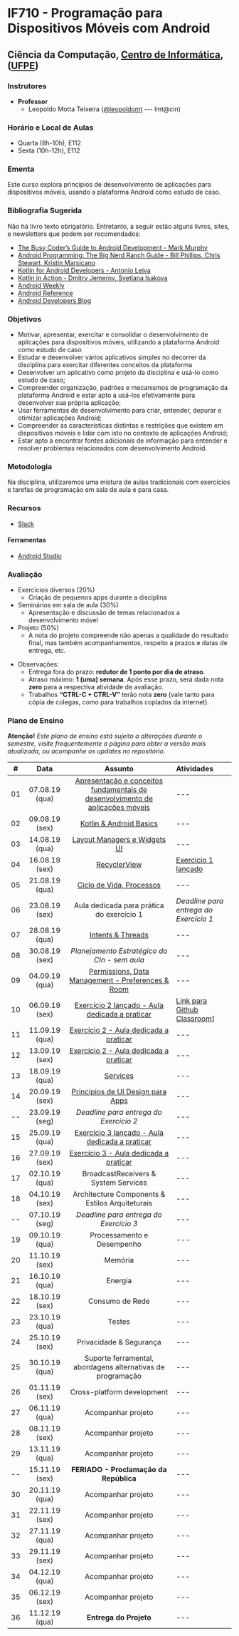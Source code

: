 # IF710 - Programação para Dispositivos Móveis com Android

## Ciência da Computação, [Centro de Informática](http://www.cin.ufpe.br), ([UFPE](http://www.ufpe.br))

### Instrutores

* **Professor** 
  * Leopoldo Motta Teixeira ([@leopoldomt](https://github.com/leopoldomt) --- lmt@cin)
  
### Horário e Local de Aulas

* Quarta (8h-10h), E112 
* Sexta (10h-12h), E112 

### Ementa

Este curso explora princípios de desenvolvimento de aplicações para dispositivos móveis, usando a plataforma Android como estudo de caso.

### Bibliografia Sugerida

Não há livro texto obrigatório. Entretanto, a seguir estão alguns livros, sites, e newsletters que podem ser recomendados:

- [The Busy Coder’s Guide to Android Development - Mark Murphy](https://commonsware.com/Android/)
- [Android Programming: The Big Nerd Ranch Guide - Bill Phillips, Chris Stewart, Kristin Marsicano](https://www.bignerdranch.com/books/android-programming/)
- [Kotlin for Android Developers - Antonio Leiva](https://antonioleiva.com/kotlin-android-developers-book/)
- [Kotlin in Action - Dmitry Jemerov, Svetlana Isakova](https://www.manning.com/books/kotlin-in-action)
- [Android Weekly](http://androidweekly.net)
- [Android Reference](http://developer.android.com)
- [Android Developers Blog](http://android-developers.blogspot.com)

### Objetivos

- Motivar, apresentar, exercitar e consolidar o desenvolvimento de aplicações para dispositivos móveis, utilizando a plataforma Android como estudo de caso
- Estudar e desenvolver vários aplicativos simples no decorrer da disciplina para exercitar diferentes conceitos da plataforma
- Desenvolver um aplicativo como projeto da disciplina e usá-lo como estudo de caso;
- Compreender organização, padrões e mecanismos de programação da plataforma Android e estar apto a usá-los efetivamente para desenvolver sua própria aplicação;
- Usar ferramentas de desenvolvimento para criar, entender, depurar e otimizar aplicações Android;
- Compreender as características distintas e restrições que existem em dispositivos móveis e lidar com isto no contexto de aplicações Android;
- Estar apto a encontrar fontes adicionais de informação para entender e resolver problemas relacionados com desenvolvimento Android.

### Metodologia

Na disciplina, utilizaremos uma mistura de aulas tradicionais com exercícios e tarefas de programação em sala de aula e para casa. 

### Recursos

- [Slack](http://if710.slack.com)

#### Ferramentas

* [Android Studio](https://developer.android.com/studio/index.html)

### Avaliação

* Exercícios diversos (20%)
  * Criação de pequenos apps durante a disciplina
* Seminários em sala de aula (30%)
  * Apresentação e discussão de temas relacionados a desenvolvimento móvel
* Projeto (50%)
  * A nota do projeto compreende não apenas a qualidade do resultado final, mas também acompanhamentos, respeito a prazos e datas de entrega, etc. 
  
- Observações:
  - Entrega fora do prazo: **redutor de 1 ponto por dia de atraso**. 
  - Atraso máximo: **1 (uma) semana**. Após esse prazo, será dada nota **zero** para a respectiva atividade de avaliação.
  - Trabalhos **“CTRL-C + CTRL-V”** terão nota **zero** (vale tanto para cópia de colegas, como para trabalhos copiados da internet).

### Plano de Ensino

**Atenção!** 
*Este plano de ensino está sujeito a alterações durante o semestre, visite frequentemente a página para obter a versão mais atualizada, ou acompanhe os updates no repositório.*

| # | Data | Assunto | Atividades |
|:---:|:----:|:----------------------:|:----------------------|
| 01 | 07.08.19 (qua) | [Apresentação e conceitos fundamentais de desenvolvimento de aplicações móveis](https://drive.google.com/open?id=1EC7Cp63AqhdSrVS306E9rE5rzeSUOo5j) | --- |
| 02 | 09.08.19 (sex) | [Kotlin & Android Basics](2019-08-09/) | --- |
| 03 | 14.08.19 (qua) | [Layout Managers e Widgets UI](2019-08-14/) | --- |
| 04 | 16.08.19 (sex) | [RecyclerView](2019-08-16/) | [Exercício 1 lançado](https://classroom.github.com/a/VillR1HC) |
| 05 | 21.08.19 (qua) | [Ciclo de Vida, Processos](2019-08-21/) | --- |
| 06 | 23.08.19 (sex) | Aula dedicada para prática do exercício 1 | *Deadline para entrega do Exercício 1* |
| 07 | 28.08.19 (qua) | [Intents & Threads](2019-08-28/) | --- |
| 08 | 30.08.19 (sex) | *Planejamento Estratégico do CIn - sem aula* | --- |
| 09 | 04.09.19 (qua) | [Permissions, Data Management - Preferences & Room](2019-09-04/) | --- |
| 10 | 06.09.19 (sex) | [Exercício 2 lançado - Aula dedicada a praticar](https://github.com/if710/2019.2-exercicio-2-podcast) | [Link para Github Classroom](https://classroom.github.com/a/2njRSuUY)] |
| 11 | 11.09.19 (qua) | [Exercício 2 - Aula dedicada a praticar](https://github.com/if710/2019.2-exercicio-2-podcast) | --- |
| 12 | 13.09.19 (sex) | [Exercício 2 - Aula dedicada a praticar](https://github.com/if710/2019.2-exercicio-2-podcast) | --- |
| 13 | 18.09.19 (qua) | [Services](2019-09-18/) | --- |
| 14 | 20.09.19 (sex) | [Princípios de UI Design para Apps](2019-09-20/) | --- |
| -- | 23.09.19 (seg) | *Deadline para entrega do Exercício 2* | --- |
| 15 | 25.09.19 (qua) | [Exercício 3 lançado - Aula dedicada a praticar](https://classroom.github.com/a/p18Ot6hk) | --- |
| 16 | 27.09.19 (sex) | [Exercício 3 - Aula dedicada a praticar](https://classroom.github.com/a/p18Ot6hk) | --- |
| 17 | 02.10.19 (qua) | BroadcastReceivers & System Services | --- |
| 18 | 04.10.19 (sex) | Architecture Components & Estilos Arquiteturais | --- |
| -- | 07.10.19 (seg) | *Deadline para entrega do Exercício 3* | --- |
| 19 | 09.10.19 (qua) | Processamento e Desempenho | --- |
| 20 | 11.10.19 (sex) | Memória | --- |
| 21 | 16.10.19 (qua) | Energia | --- |
| 22 | 18.10.19 (sex) | Consumo de Rede | --- |
| 23 | 23.10.19 (qua) | Testes | --- |
| 24 | 25.10.19 (sex) | Privacidade & Segurança | --- |
| 25 | 30.10.19 (qua) | Suporte ferramental, abordagens alternativas de programação | --- |
| 26 | 01.11.19 (sex) | Cross-platform development | --- |
| 27 | 06.11.19 (qua) | Acompanhar projeto | --- |
| 28 | 08.11.19 (sex) | Acompanhar projeto | --- |
| 29 | 13.11.19 (qua) | Acompanhar projeto | --- |
| -- | 15.11.19 (sex) | **FERIADO - Proclamação da República** | --- |
| 30 | 20.11.19 (qua) | Acompanhar projeto | --- |
| 31 | 22.11.19 (sex) | Acompanhar projeto | --- |
| 32 | 27.11.19 (qua) | Acompanhar projeto | --- |
| 33 | 29.11.19 (sex) | Acompanhar projeto | --- |
| 34 | 04.12.19 (qua) | Acompanhar projeto | --- |
| 35 | 06.12.19 (sex) | Acompanhar projeto | --- |
| 36 | 11.12.19 (qua) | **Entrega do Projeto**  | --- |
